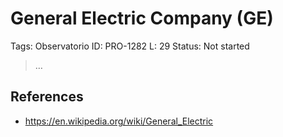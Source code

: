 # General Electric Company (GE)

Tags: Observatorio
ID: PRO-1282
L: 29
Status: Not started

> …
> 

## References

- https://en.wikipedia.org/wiki/General_Electric
